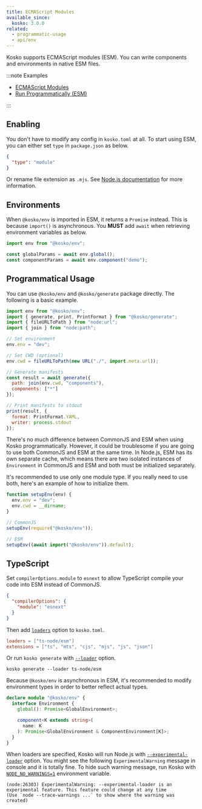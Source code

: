 ```yaml
---
title: ECMAScript Modules
available_since:
  kosko: 3.0.0
related:
  - programmatic-usage
  - api/env
---
```


Kosko supports ECMAScript modules (ESM). You can write components and environments in native ESM files.

:::note Examples

- [ECMAScript Modules](https://github.com/tommy351/kosko/tree/master/examples/esm)
- [Run Programmatically (ESM)](https://github.com/tommy351/kosko/tree/master/examples/run-programmatically-esm)

:::

## Enabling

You don't have to modify any config in `kosko.toml` at all. To start using ESM, you can either set `type` in `package.json` as below.

```json title="package.json"
{
  "type": "module"
}
```

Or rename file extension as `.mjs`. See [Node.js documentation](https://nodejs.org/dist/latest-v14.x/docs/api/packages.html#packages_package_json_and_file_extensions) for more information.

## Environments

When `@kosko/env` is imported in ESM, it returns a `Promise` instead. This is because `import()` is asynchronous. You **MUST** add `await` when retrieving environment variables as below.

```js
import env from "@kosko/env";

const globalParams = await env.global();
const componentParams = await env.component("demo");
```

## Programmatical Usage

You can use `@kosko/env` and `@kosko/generate` package directly. The following is a basic example.

```js
import env from "@kosko/env";
import { generate, print, PrintFormat } from "@kosko/generate";
import { fileURLToPath } from "node:url";
import { join } from "node:path";

// Set environment
env.env = "dev";

// Set CWD (optional)
env.cwd = fileURLToPath(new URL("./", import.meta.url));

// Generate manifests
const result = await generate({
  path: join(env.cwd, "components"),
  components: ["*"]
});

// Print manifests to stdout
print(result, {
  format: PrintFormat.YAML,
  writer: process.stdout
});
```

There's no much difference between CommonJS and ESM when using Kosko programmatically. However, it could be troublesome if you are going to use both CommonJS and ESM at the same time. In Node.js, ESM has its own separate cache, which means there are two isolated instances of `Environment` in CommonJS and ESM and both must be initialized separately.

It's recommended to use only one module type. If you really need to use both, here's an example of how to initialize them.

```js
function setupEnv(env) {
  env.env = "dev";
  env.cwd = __dirname;
}

// CommonJS
setupEnv(require("@kosko/env"));

// ESM
setupEnv((await import("@kosko/env")).default);
```

## TypeScript

Set `compilerOptions.module` to `esnext` to allow TypeScript compile your code into ESM instead of CommonJS.

```json title="tsconfig.json"
{
  "compilerOptions": {
    "module": "esnext"
  }
}
```

Then add [`loaders`](./configuration.mdx#loaders) option to `kosko.toml`.

```toml title="kosko.toml"
loaders = ["ts-node/esm"]
extensions = ["ts", "mts", "cjs", "mjs", "js", "json"]
```

Or run `kosko generate` with [`--loader`](./cli/generate.mdx#--loader) option.

```shell
kosko generate --loader ts-node/esm
```

Because `@kosko/env` is asynchronous in ESM, it's recommended to modify environment types in order to better reflect actual types.

```ts title="typings/@kosko__env/index.d.ts"
declare module "@kosko/env" {
  interface Environment {
    global(): Promise<GlobalEnvironment>;

    component<K extends string>(
      name: K
    ): Promise<GlobalEnvironment & ComponentEnvironment[K]>;
  }
}
```

When loaders are specified, Kosko will run Node.js with [`--experimental-loader`](https://nodejs.org/dist/latest-v18.x/docs/api/cli.html#--experimental-loadermodule) option. You might see the following `ExperimentalWarning` message in console and it is totally fine. To hide such warning message, run Kosko with [`NODE_NO_WARNINGS=1`](https://nodejs.org/docs/latest-v18.x/api/cli.html#node_no_warnings1) environment variable.

```
(node:26303) ExperimentalWarning: --experimental-loader is an experimental feature. This feature could change at any time
(Use `node --trace-warnings ...` to show where the warning was created)
```
